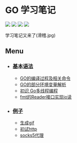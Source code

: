 # GO 学习笔记

![](https://img.shields.io/badge/Note-Golang-blue.svg?longCache=true&style=popout-square)
![](https://img.shields.io/badge/level-Freshman-brightgreen.svg?longCache=true&style=popout-square)
![](https://img.shields.io/badge/frequency-Not_sure-red.svg?longCache=true&style=popout-square) 
![](https://img.shields.io/badge/Thanks-Star-yellow.svg?longCache=true&style=popout-square) 

学习笔记又来了(滑稽.jpg)

## Menu

- ### [基本语法]()
  - [GO的编译过程及相关命令]()
  - [GO的部分环境变量解析]()
  - [初识 Go多线程编程]()
  - [fmt的Reader接口实现io读]()

- ### [例子]()
  - [生成gif]()
  - [初试http]()
  - [socks5代理]()

